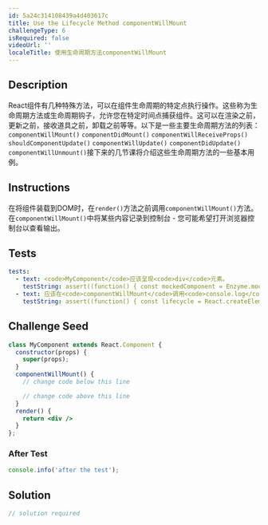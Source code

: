 ```yaml
---
id: 5a24c314108439a4d403617c
title: Use the Lifecycle Method componentWillMount
challengeType: 6
isRequired: false
videoUrl: ''
localeTitle: 使用生命周期方法componentWillMount
---
```


## Description
<section id="description"> React组件有几种特殊方法，可以在组件生命周期的特定点执行操作。这些称为生命周期方法或生命周期钩子，允许您在特定时间点捕获组件。这可以在渲染之前，更新之前，接收道具之前，卸载之前等等。以下是一些主要生命周期方法的列表： <code>componentWillMount()</code> <code>componentDidMount()</code> <code>componentWillReceiveProps()</code> <code>shouldComponentUpdate()</code> <code>componentWillUpdate()</code> <code>componentDidUpdate()</code> <code>componentWillUnmount()</code>接下来的几节课将介绍这些生命周期方法的一些基本用例。 </section>

## Instructions
<section id="instructions">在将组件装载到DOM时，在<code>render()</code>方法之前调用<code>componentWillMount()</code>方法。在<code>componentWillMount()</code>中将某些内容记录到控制台 - 您可能希望打开浏览器控制台以查看输出。 </section>

## Tests
<section id='tests'>

```yml
tests:
  - text: <code>MyComponent</code>应该呈现<code>div</code>元素。
    testString: assert((function() { const mockedComponent = Enzyme.mount(React.createElement(MyComponent)); return mockedComponent.find('div').length === 1; })(), '<code>MyComponent</code> should render a <code>div</code> element.');
  - text: 应该在<code>componentWillMount</code>调用<code>console.log</code> 。
    testString: assert((function() { const lifecycle = React.createElement(MyComponent).type.prototype.componentWillMount.toString().replace(/ /g,''); return lifecycle.includes('console.log('); })(), '<code>console.log</code> should be called in <code>componentWillMount</code>.');

```

</section>

## Challenge Seed
<section id='challengeSeed'>

<div id='jsx-seed'>

```jsx
class MyComponent extends React.Component {
  constructor(props) {
    super(props);
  }
  componentWillMount() {
    // change code below this line

    // change code above this line
  }
  render() {
    return <div />
  }
};

```

</div>


### After Test
<div id='jsx-teardown'>

```js
console.info('after the test');
```

</div>

</section>

## Solution
<section id='solution'>

```js
// solution required
```
</section>
